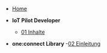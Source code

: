 * [Home](/)

- **IoT Pilot Developer**
	- [01 Inhalte](01_packlist.md)

- **one:connect Library**
	-[02 Einleitung](02_oneconnect_einleitung.md
	)